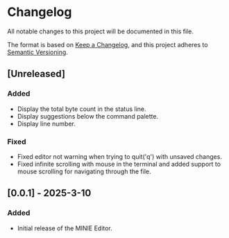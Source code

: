 # Changelog

All notable changes to this project will be documented in this file.

The format is based on [Keep a Changelog](https://keepachangelog.com/en/1.1.0/),
and this project adheres to [Semantic Versioning](https://semver.org/spec/v2.0.0.html).

## [Unreleased]

### Added

- Display the total byte count in the status line.
- Display suggestions below the command palette.
- Display line number.

### Fixed

- Fixed editor not warning when trying to quit('q') with unsaved changes.
- Fixed infinite scrolling with mouse in the terminal and added support to mouse scrolling for navigating through the file.

## [0.0.1] - 2025-3-10

### Added

- Initial release of the MINIE Editor.
